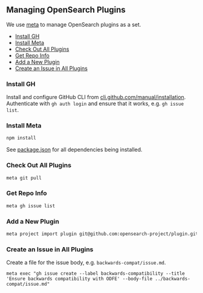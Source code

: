 ## Managing OpenSearch Plugins

We use [meta](https://github.com/mateodelnorte/meta) to manage OpenSearch plugins as a set.

- [Install GH](#install-gh)
- [Install Meta](#install-meta)
- [Check Out All Plugins](#check-out-all-plugins)
- [Get Repo Info](#get-repo-info)
- [Add a New Plugin](#add-a-new-plugin)
- [Create an Issue in All Plugins](#create-an-issue-in-all-plugins)

### Install GH

Install and configure GitHub CLI from [cli.github.com/manual/installation](https://cli.github.com/manual/installation). Authenticate with `gh auth login` and ensure that it works, e.g. `gh issue list`.

### Install Meta

```sh
npm install
```

See [package.json](package.json) for all dependencies being installed.

### Check Out All Plugins

```sh
meta git pull
```

### Get Repo Info

```sh
meta gh issue list
```

### Add a New Plugin

```sh
meta project import plugin git@github.com:opensearch-project/plugin.git
```

### Create an Issue in All Plugins

Create a file for the issue body, e.g. `backwards-compat/issue.md`.

```
meta exec "gh issue create --label backwards-compatibility --title 'Ensure backwards compatibility with ODFE' --body-file ../backwards-compat/issue.md"
```